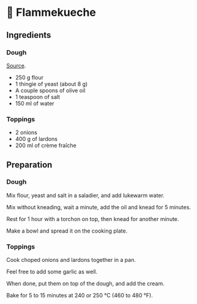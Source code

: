# 🍕 Flammekueche

## Ingredients

### Dough

[Source](https://www.forums.supertoinette.com/recettes-34521-est-que-la-pate-a-pizza-peut-servir-de-pate-a-pain#p257828).

* 250 g flour
* 1 thingie of yeast (about 8 g)
* A couple spoons of olive oil
* 1 teaspoon of salt
* 150 ml of water

### Toppings

* 2 onions
* 400 g of lardons
* 200 ml of crème fraîche

## Preparation

### Dough

Mix flour, yeast and salt in a saladier, and add lukewarm water.

Mix without kneading, wait a minute, add the oil and knead for 5 minutes.

Rest for 1 hour with a torchon on top, then knead for another minute.

Make a bowl and spread it on the cooking plate.

### Toppings

Cook choped onions and lardons together in a pan.

Feel free to add some garlic as well.

When done, put them on top of the dough, and add the cream.

Bake for 5 to 15 minutes at 240 or 250 °C (460 to 480 °F).
